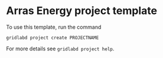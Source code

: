 # Arras Energy project template

To use this template, run the command

    gridlabd project create PROJECTNAME

For more details see `gridlabd project help`.
